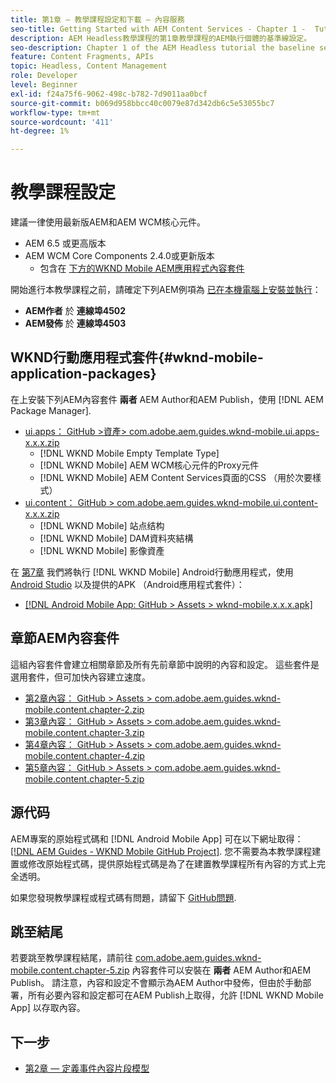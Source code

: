 ```yaml
---
title: 第1章 — 教學課程設定和下載 — 內容服務
seo-title: Getting Started with AEM Content Services - Chapter 1 -  Tutorial Set up
description: AEM Headless教學課程的第1章教學課程的AEM執行個體的基準線設定。
seo-description: Chapter 1 of the AEM Headless tutorial the baseline setup for the AEM instance for the tutorial.
feature: Content Fragments, APIs
topic: Headless, Content Management
role: Developer
level: Beginner
exl-id: f24a75f6-9062-498c-b782-7d9011aa0bcf
source-git-commit: b069d958bbcc40c0079e87d342db6c5e53055bc7
workflow-type: tm+mt
source-wordcount: '411'
ht-degree: 1%

---
```


# 教學課程設定

建議一律使用最新版AEM和AEM WCM核心元件。

* AEM 6.5 或更高版本
* AEM WCM Core Components 2.4.0或更新版本
   * 包含在 [下方的WKND Mobile AEM應用程式內容套件](#wknd-mobile-application-packages)

開始進行本教學課程之前，請確定下列AEM例項為 [已在本機電腦上安裝並執行](https://helpx.adobe.com/experience-manager/6-5/sites/deploying/using/deploy.html#Default%20Local%20Install)：

* **AEM作者** 於 **連線埠4502**
* **AEM發佈** 於 **連線埠4503**

## WKND行動應用程式套件{#wknd-mobile-application-packages}

在上安裝下列AEM內容套件 **兩者** AEM Author和AEM Publish，使用 [!DNL AEM Package Manager].

* [ui.apps： GitHub >資產> com.adobe.aem.guides.wknd-mobile.ui.apps-x.x.x.zip](https://github.com/adobe/aem-guides-wknd-mobile/releases/latest)
   * [!DNL WKND Mobile Empty Template Type]
   * [!DNL WKND Mobile] AEM WCM核心元件的Proxy元件
   * [!DNL WKND Mobile] AEM Content Services頁面的CSS （用於次要樣式）
* [ui.content： GitHub > com.adobe.aem.guides.wknd-mobile.ui.content-x.x.x.zip](https://github.com/adobe/aem-guides-wknd-mobile/releases/latest)
   * [!DNL WKND Mobile] 站点结构
   * [!DNL WKND Mobile] DAM資料夾結構
   * [!DNL WKND Mobile] 影像資產

在 [第7章](./chapter-7.md) 我們將執行 [!DNL WKND Mobile] Android行動應用程式，使用 [Android Studio](https://developer.android.com/studio) 以及提供的APK （Android應用程式套件）：

* [[!DNL Android Mobile App: GitHub > Assets > wknd-mobile.x.x.x.apk]](https://github.com/adobe/aem-guides-wknd-mobile/releases/latest)

## 章節AEM內容套件

這組內容套件會建立相關章節及所有先前章節中說明的內容和設定。 這些套件是選用套件，但可加快內容建立速度。

* [第2章內容： GitHub > Assets > com.adobe.aem.guides.wknd-mobile.content.chapter-2.zip](https://github.com/adobe/aem-guides-wknd-mobile/releases/latest)
* [第3章內容： GitHub > Assets > com.adobe.aem.guides.wknd-mobile.content.chapter-3.zip](https://github.com/adobe/aem-guides-wknd-mobile/releases/latest)
* [第4章內容： GitHub > Assets > com.adobe.aem.guides.wknd-mobile.content.chapter-4.zip](https://github.com/adobe/aem-guides-wknd-mobile/releases/latest)
* [第5章內容： GitHub > Assets > com.adobe.aem.guides.wknd-mobile.content.chapter-5.zip](https://github.com/adobe/aem-guides-wknd-mobile/releases/latest)

## 源代码

AEM專案的原始程式碼和 [!DNL Android Mobile App] 可在以下網址取得： [[!DNL AEM Guides - WKND Mobile GitHub Project]](https://github.com/adobe/aem-guides-wknd-mobile). 您不需要為本教學課程建置或修改原始程式碼，提供原始程式碼是為了在建置教學課程所有內容的方式上完全透明。

如果您發現教學課程或程式碼有問題，請留下 [GitHub問題](https://github.com/adobe/aem-guides-wknd-mobile/issues).

## 跳至結尾

若要跳至教學課程結尾，請前往 [com.adobe.aem.guides.wknd-mobile.content.chapter-5.zip](https://github.com/adobe/aem-guides-wknd-mobile/releases/latest) 內容套件可以安裝在 **兩者** AEM Author和AEM Publish。 請注意，內容和設定不會顯示為AEM Author中發佈，但由於手動部署，所有必要內容和設定都可在AEM Publish上取得，允許 [!DNL WKND Mobile App] 以存取內容。


## 下一步

* [第2章 — 定義事件內容片段模型](./chapter-2.md)
